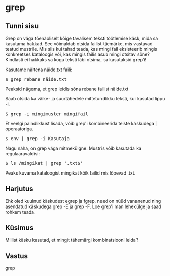 # grep

## Tunni sisu

Grep on väga tõenäoliselt kõige tavalisem teksti töötlemise käsk, mida sa kasutama hakkad. See võimaldab otsida failist täemärke, mis vastavad teatud mustrile. Mis siis kui tahad teada, kas mingi fail eksisteerib mingis konkreetses kataloogis või, kas mingis failis asub mingi otsitav sõne? Kindlasti ei hakkaks sa kogu teksti läbi otsima, sa kasutaksid grep'i!

Kasutame näitena näide.txt faili:

<pre>$ grep rebane näide.txt</pre>

Peaksid nägema, et grep leidis sõna rebane failist näide.txt

Saab otsida ka väike- ja suurtähedele mittetundlikku teksti, kui kasutad lippu -i.

<pre>$ grep -i mingimuster mingifail</pre>

Et veelgi paindlikkust lisada, võib grep'i kombineerida teiste käskudega | operaatoriga.

<pre>$ env | grep -i Kasutaja</pre>

Nagu näha, on grep väga mitmekülgne. Mustris võib kasutada ka regulaaravaldisi:

<pre>$ ls /mingikat | grep '.txt$'</pre>

Peaks kuvama kataloogist mingikat kõik failid mis lõpevad .txt.

## Harjutus

Ehk oled kuulnud käskudest egrep ja fgrep, need on nüüd vananenud ning asendatud käskudega grep -E ja grep -F. Loe grep'i man lehekülge ja saad rohkem teada.

## Küsimus

Millist käsku kasutad, et mingit tähemärgi kombinatsiooni leida?

## Vastus

grep
